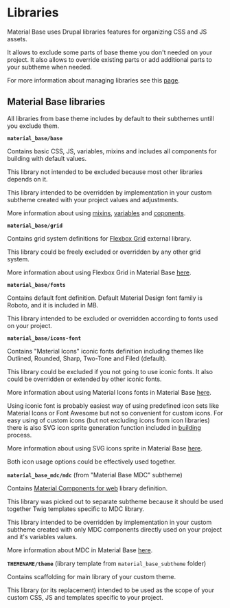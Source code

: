 Libraries
=========

Material Base uses Drupal libraries features for organizing CSS and JS assets.

It allows to exclude some parts of base theme you don't needed on your project.
It also allows to override existing parts or add additional parts to your subtheme when needed.

For more information about managing libraries see this [page](https://www.drupal.org/docs/theming-drupal/adding-stylesheets-css-and-javascript-js-to-a-drupal-theme#override-extend).

Material Base libraries
-----------------------

All libraries from base theme includes by default to their subthemes untill you exclude them.

**`material_base/base`**

Contains basic CSS, JS, variables, mixins and includes all components for building with default values.

This library not intended to be excluded because most other libraries depends on it.

This library intended to be overridden by implementation in your custom subtheme created with your project values and adjustments.

More information about using [mixins](mixins.md), [variables](variables.md) and [coponents](components.md).

**`material_base/grid`**

Contains grid system definitions for [Flexbox Grid](http://flexboxgrid.com/) external library.

This library could be freely excluded or overridden by any other grid system.

More information about using Flexbox Grid in Material Base [here](grid.md).

**`material_base/fonts`**

Contains default font definition. Default Material Design font family is Roboto, and it is included in MB.

This library intended to be excluded or overridden according to fonts used on your project.

**`material_base/icons-font`**

Contains "Material Icons" iconic fonts definition including themes like Outlined, Rounded, Sharp, Two-Tone and Filed (default).

This library could be excluded if you not going to use iconic fonts. It also could be overridden or extended by other iconic fonts.

More information about using Material Icons fonts in Material Base [here](icon-fonts.md).

Using iconic font is probably easiest way of using predefined icon sets like Material Icons or Font Awesome but not so convenient for custom icons. For easy using of custom icons (but not excluding icons from icon libraries) there is also SVG icon sprite generation function included in [building](build.md) process.

More information about using SVG icons sprite in Material Base [here](svg-icons.md).

Both icon usage options could be effectively used together.

**`material_base_mdc/mdc`** (from "Material Base MDC" subtheme)

Contains [Material Components for web](https://material.io/develop/web) library definition.

This library was picked out to separate subtheme because it should be used together Twig templates specific to MDC library.

This library intended to be overridden by implementation in your custom subtheme created with only MDC components directly used on your project and it's variables values.

More information about MDC in Material Base [here](mdc.md).

**`THEMENAME/theme`** (library template from `material_base_subtheme` folder)

Contains scaffolding for main library of your custom theme.

This library (or its replacement) intended to be used as the scope of your custom CSS, JS and templates specific to your project.

